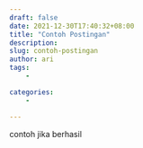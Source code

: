 ```yaml
---
draft: false 
date: 2021-12-30T17:40:32+08:00
title: "Contoh Postingan"
description:
slug: contoh-postingan
author: ari
tags:
    - 

categories:
    - 

---
```


contoh jika berhasil
